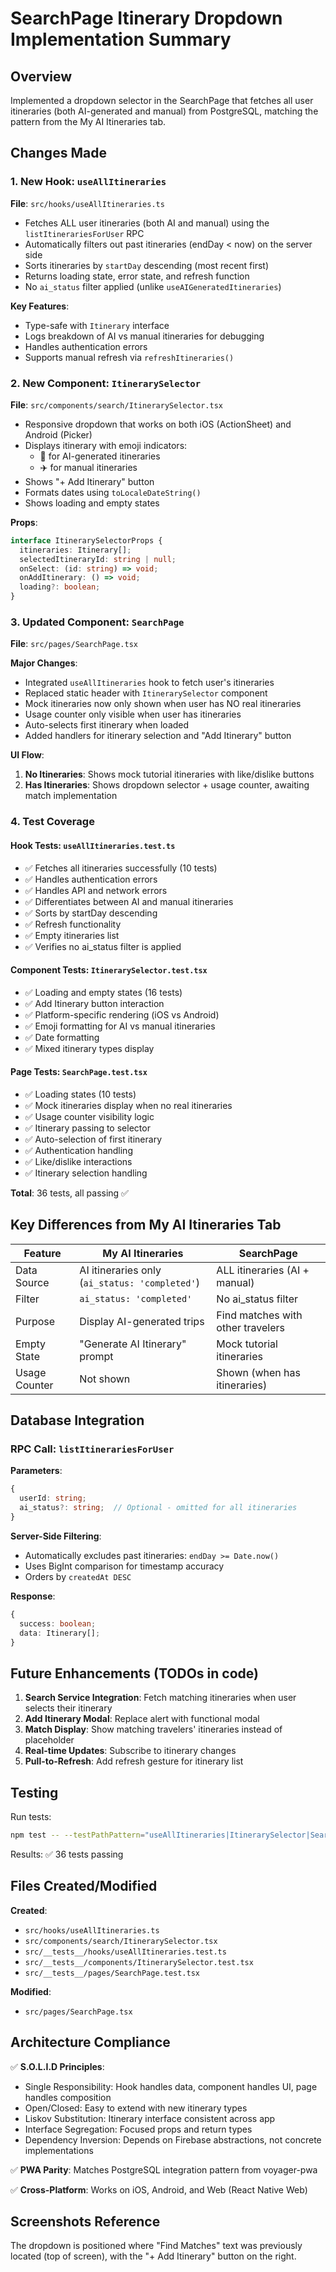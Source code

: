 # SearchPage Itinerary Dropdown Implementation Summary

## Overview
Implemented a dropdown selector in the SearchPage that fetches all user itineraries (both AI-generated and manual) from PostgreSQL, matching the pattern from the My AI Itineraries tab.

## Changes Made

### 1. New Hook: `useAllItineraries` 
**File**: `src/hooks/useAllItineraries.ts`

- Fetches ALL user itineraries (both AI and manual) using the `listItinerariesForUser` RPC
- Automatically filters out past itineraries (endDay < now) on the server side
- Sorts itineraries by `startDay` descending (most recent first)
- Returns loading state, error state, and refresh function
- No `ai_status` filter applied (unlike `useAIGeneratedItineraries`)

**Key Features**:
- Type-safe with `Itinerary` interface
- Logs breakdown of AI vs manual itineraries for debugging
- Handles authentication errors
- Supports manual refresh via `refreshItineraries()`

### 2. New Component: `ItinerarySelector`
**File**: `src/components/search/ItinerarySelector.tsx`

- Responsive dropdown that works on both iOS (ActionSheet) and Android (Picker)
- Displays itinerary with emoji indicators:
  - 🤖 for AI-generated itineraries
  - ✈️ for manual itineraries
- Shows "+ Add Itinerary" button
- Formats dates using `toLocaleDateString()`
- Shows loading and empty states

**Props**:
```typescript
interface ItinerarySelectorProps {
  itineraries: Itinerary[];
  selectedItineraryId: string | null;
  onSelect: (id: string) => void;
  onAddItinerary: () => void;
  loading?: boolean;
}
```

### 3. Updated Component: `SearchPage`
**File**: `src/pages/SearchPage.tsx`

**Major Changes**:
- Integrated `useAllItineraries` hook to fetch user's itineraries
- Replaced static header with `ItinerarySelector` component
- Mock itineraries now only shown when user has NO real itineraries
- Usage counter only visible when user has itineraries
- Auto-selects first itinerary when loaded
- Added handlers for itinerary selection and "Add Itinerary" button

**UI Flow**:
1. **No Itineraries**: Shows mock tutorial itineraries with like/dislike buttons
2. **Has Itineraries**: Shows dropdown selector + usage counter, awaiting match implementation

### 4. Test Coverage

#### Hook Tests: `useAllItineraries.test.ts`
- ✅ Fetches all itineraries successfully (10 tests)
- ✅ Handles authentication errors
- ✅ Handles API and network errors
- ✅ Differentiates between AI and manual itineraries
- ✅ Sorts by startDay descending
- ✅ Refresh functionality
- ✅ Empty itineraries list
- ✅ Verifies no ai_status filter is applied

#### Component Tests: `ItinerarySelector.test.tsx`
- ✅ Loading and empty states (16 tests)
- ✅ Add Itinerary button interaction
- ✅ Platform-specific rendering (iOS vs Android)
- ✅ Emoji formatting for AI vs manual itineraries
- ✅ Date formatting
- ✅ Mixed itinerary types display

#### Page Tests: `SearchPage.test.tsx`
- ✅ Loading states (10 tests)
- ✅ Mock itineraries display when no real itineraries
- ✅ Usage counter visibility logic
- ✅ Itinerary passing to selector
- ✅ Auto-selection of first itinerary
- ✅ Authentication handling
- ✅ Like/dislike interactions
- ✅ Itinerary selection handling

**Total**: 36 tests, all passing ✅

## Key Differences from My AI Itineraries Tab

| Feature | My AI Itineraries | SearchPage |
|---------|-------------------|------------|
| Data Source | AI itineraries only (`ai_status: 'completed'`) | ALL itineraries (AI + manual) |
| Filter | `ai_status: 'completed'` | No ai_status filter |
| Purpose | Display AI-generated trips | Find matches with other travelers |
| Empty State | "Generate AI Itinerary" prompt | Mock tutorial itineraries |
| Usage Counter | Not shown | Shown (when has itineraries) |

## Database Integration

### RPC Call: `listItinerariesForUser`
**Parameters**:
```typescript
{
  userId: string;
  ai_status?: string;  // Optional - omitted for all itineraries
}
```

**Server-Side Filtering**:
- Automatically excludes past itineraries: `endDay >= Date.now()`
- Uses BigInt comparison for timestamp accuracy
- Orders by `createdAt DESC`

**Response**:
```typescript
{
  success: boolean;
  data: Itinerary[];
}
```

## Future Enhancements (TODOs in code)

1. **Search Service Integration**: Fetch matching itineraries when user selects their itinerary
2. **Add Itinerary Modal**: Replace alert with functional modal
3. **Match Display**: Show matching travelers' itineraries instead of placeholder
4. **Real-time Updates**: Subscribe to itinerary changes
5. **Pull-to-Refresh**: Add refresh gesture for itinerary list

## Testing

Run tests:
```bash
npm test -- --testPathPattern="useAllItineraries|ItinerarySelector|SearchPage" --no-coverage
```

Results: ✅ 36 tests passing

## Files Created/Modified

**Created**:
- `src/hooks/useAllItineraries.ts`
- `src/components/search/ItinerarySelector.tsx`
- `src/__tests__/hooks/useAllItineraries.test.ts`
- `src/__tests__/components/ItinerarySelector.test.tsx`
- `src/__tests__/pages/SearchPage.test.tsx`

**Modified**:
- `src/pages/SearchPage.tsx`

## Architecture Compliance

✅ **S.O.L.I.D Principles**:
- Single Responsibility: Hook handles data, component handles UI, page handles composition
- Open/Closed: Easy to extend with new itinerary types
- Liskov Substitution: Itinerary interface consistent across app
- Interface Segregation: Focused props and return types
- Dependency Inversion: Depends on Firebase abstractions, not concrete implementations

✅ **PWA Parity**: Matches PostgreSQL integration pattern from voyager-pwa

✅ **Cross-Platform**: Works on iOS, Android, and Web (React Native Web)

## Screenshots Reference

The dropdown is positioned where "Find Matches" text was previously located (top of screen), with the "+ Add Itinerary" button on the right.

